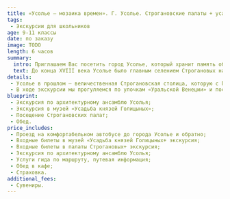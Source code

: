 ```yaml
---
title: «Усолье – мозаика времен». Г. Усолье. Строгановские палаты + усадьба Голицыных
tags:
 - Экскурсии для школьников
age: 9-11 классы
date: по заказу
image: TODO
length: 6 часов
summary:
  intro: Приглашаем Вас посетить город Усолье, который хранит память об известном роде Строгановых.
  text: До конца XVIII века Усолье было главным селением Строгановых на Каме. В 1895 г. здесь насчитывалось 40 соляных варниц, на которых работали до 800 человек. В Старом Усолье, на одном из островов, сосредоточены основные и наиболее ценные памятники архитектуры – федерального и регионального значения – всего более сорока.  Здесь находится Строгановский архитектурный ансамбль XVII-XIX вв.
details:
 - Усолье в прошлом – величественная Строгановская столица, которую с Петербургом и с Венецией объединяет единство архитектуры и и водного пространства. Поэтому поговорка «Усолье град – Петербургу брат» совсем не случайна.
 - В ходе экскурсии мы прогуляемся по улочкам «Уральской Венеции» и посетим музей «Усадьба князей Голицыных». В музее сохранились настоящие интерьеры усадьбы, которые воссоздают атмосферу того времени и рассказывают об истории и культуре с. Новое Усолье.
blueprint:
 - Экскурсия по архитектурному ансамблю Усолья;
 - Экскурсия в музей «Усадьба князей Голицыных»;
 - Посещение Строгановских палат;
 - Обед.
price_includes:
 - Проезд на комфортабельном автобусе до города Усолье и обратно;
 - Входные билеты в музей «Усадьба князей Голицыных+ экскурсия;
 - Входные билеты в палаты Строгановых+ экскурсия;
 - Экскурсия по архитектурному ансамблю Усолья;
 - Услуги гида по маршруту, путевая информация;
 - Обед в кафе;
 - Страховка.
additional_fees:
 - Сувениры.
---
```

